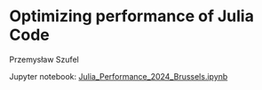 # Optimizing performance of Julia Code

Przemysław Szufel

Jupyter notebook: [Julia_Performance_2024_Brussels.ipynb](Julia_Performance_2024_Brussels.ipynb)